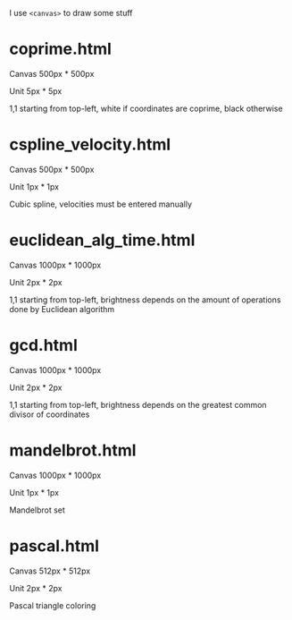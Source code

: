 I use `<canvas>` to draw some stuff

# coprime.html
Canvas 500px * 500px

Unit 5px * 5px

1,1 starting from top-left, white if coordinates are coprime, black otherwise

# cspline_velocity.html
Canvas 500px * 500px

Unit 1px * 1px

Cubic spline, velocities must be entered manually

# euclidean_alg_time.html
Canvas 1000px * 1000px

Unit 2px * 2px

1,1 starting from top-left, brightness depends on the amount of operations done by Euclidean algorithm

# gcd.html
Canvas 1000px * 1000px

Unit 2px * 2px

1,1 starting from top-left, brightness depends on the greatest common divisor of coordinates

# mandelbrot.html
Canvas 1000px * 1000px

Unit 1px * 1px

Mandelbrot set

# pascal.html
Canvas 512px * 512px

Unit 2px * 2px

Pascal triangle coloring
